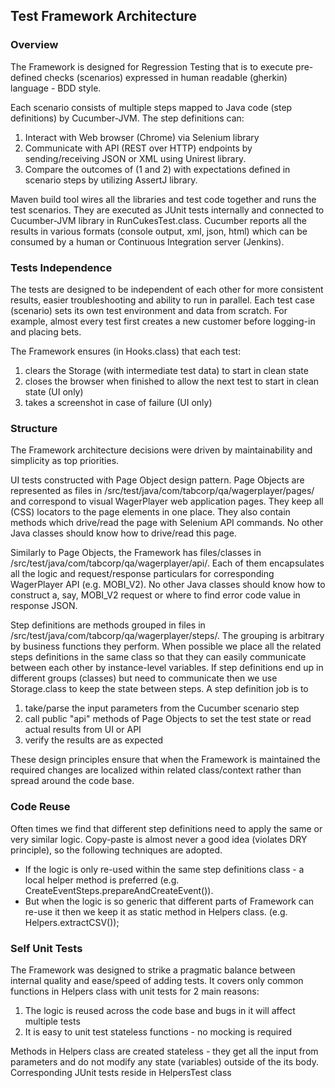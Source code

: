 ## Test Framework Architecture

### Overview

The Framework is designed for Regression Testing that is to execute pre-defined checks (scenarios) expressed in human readable (gherkin) language - BDD style.

Each scenario consists of multiple steps mapped to Java code (step definitions) by Cucumber-JVM. The step definitions can:
1. Interact with Web browser (Chrome) via Selenium library
2. Communicate with API (REST over HTTP) endpoints by sending/receiving JSON or XML using Unirest library.
3. Compare the outcomes of (1 and 2) with expectations defined in scenario steps by utilizing AssertJ library.

Maven build tool wires all the libraries and test code together and runs the test scenarios. They are executed as JUnit tests internally and connected to Cucumber-JVM library in RunCukesTest.class. Cucumber reports all the results in various formats (console output, xml, json, html) which can be consumed by a human or Continuous Integration server (Jenkins).


### Tests Independence

The tests are designed to be independent of each other for more consistent results, easier troubleshooting and ability to run in  parallel. Each test case (scenario) sets its own test environment and data from scratch.  For example, almost every test first creates a new customer before logging-in and placing bets.

The Framework ensures (in Hooks.class) that each test:
1. clears the Storage (with intermediate test data) to start in clean state
2. closes the browser when finished to allow the next test to start in clean state (UI only)
3. takes a screenshot in case of failure (UI only)


### Structure

The Framework architecture decisions were driven by maintainability and simplicity as top priorities.

UI tests constructed with Page Object design pattern. Page Objects are represented as files in /src/test/java/com/tabcorp/qa/wagerplayer/pages/ and correspond to visual WagerPlayer web application pages.  They keep all (CSS) locators to the page elements in one place.  They also contain methods which drive/read the page with Selenium API commands. No other Java classes should know how to drive/read this page.

Similarly to Page Objects, the Framework has files/classes in /src/test/java/com/tabcorp/qa/wagerplayer/api/. Each of them encapsulates all the logic and request/response particulars for corresponding WagerPlayer API (e.g. MOBI_V2). No other Java classes should know how to construct a, say, MOBI_V2 request or where to find error code value in response JSON.

Step definitions are methods grouped in files in /src/test/java/com/tabcorp/qa/wagerplayer/steps/. The grouping is arbitrary by business functions they perform. When possible we place all the related steps definitions in the same class so that they can easily communicate between each other by instance-level variables. If step definitions end up in different groups (classes) but need to communicate then we use Storage.class to keep the state between steps.
A step definition job is to
1. take/parse the input parameters from the Cucumber scenario step
2. call public "api" methods of Page Objects to set the test state or read actual results from UI or API
3. verify the results are as expected

These design principles ensure that when the Framework is maintained the required changes are localized within related class/context rather than spread around the code base.


### Code Reuse

Often times we find that different step definitions need to apply the same or very similar logic. Copy-paste is almost never a good idea (violates DRY principle), so the following techniques are adopted.
- If the logic is only re-used within the same step definitions class - a local helper method is preferred (e.g. CreateEventSteps.prepareAndCreateEvent()).
- But when the logic is so generic that different parts of Framework can re-use it then we keep it as static method in Helpers class. (e.g. Helpers.extractCSV());


### Self Unit Tests
The Framework was designed to strike a pragmatic balance between internal quality and ease/speed of adding tests. It covers only common functions in Helpers class with unit tests for 2 main reasons:
1. The logic is reused across the code base and bugs in it will affect multiple tests
2. It is easy to unit test stateless functions - no mocking is required

Methods in Helpers class are created stateless - they get all the input from parameters and do not modify any state (variables) outside of the its body. Corresponding JUnit tests reside in HelpersTest class
